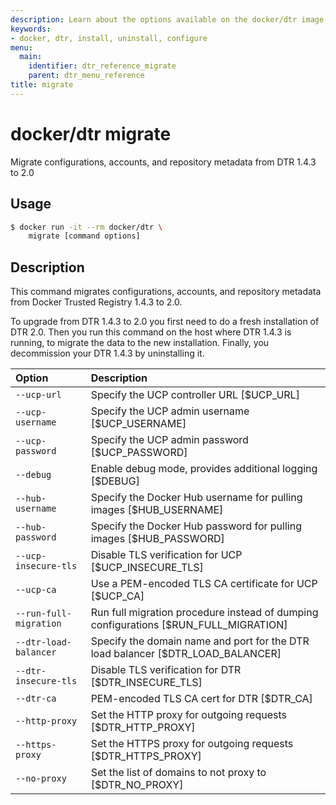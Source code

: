 ```yaml
---
description: Learn about the options available on the docker/dtr image.
keywords:
- docker, dtr, install, uninstall, configure
menu:
  main:
    identifier: dtr_reference_migrate
    parent: dtr_menu_reference
title: migrate
---
```


# docker/dtr migrate

Migrate configurations, accounts, and repository metadata from DTR 1.4.3 to 2.0

## Usage

```bash
$ docker run -it --rm docker/dtr \
    migrate [command options]
```

## Description

This command migrates configurations, accounts, and repository metadata from
Docker Trusted Registry 1.4.3 to 2.0.

To upgrade from DTR 1.4.3 to 2.0 you first need to do a fresh installation of
DTR 2.0. Then you run this command on the host where DTR 1.4.3 is running, to
migrate the data to the new installation. Finally, you decommission your
DTR 1.4.3 by uninstalling it.


| Option                 | Description                                                                          |
|:-----------------------|:-------------------------------------------------------------------------------------|
| `--ucp-url `           | Specify the UCP controller URL [$UCP_URL]                                            |
| `--ucp-username`       | Specify the UCP admin username [$UCP_USERNAME]                                       |
| `--ucp-password`       | Specify the UCP admin password [$UCP_PASSWORD]                                       |
| `--debug`              | Enable debug mode, provides additional logging [$DEBUG]                              |
| `--hub-username`       | Specify the Docker Hub username for pulling images [$HUB_USERNAME]                   |
| `--hub-password`       | Specify the Docker Hub password for pulling images [$HUB_PASSWORD]                   |
| `--ucp-insecure-tls`   | Disable TLS verification for UCP [$UCP_INSECURE_TLS]                                 |
| `--ucp-ca`             | Use a PEM-encoded TLS CA certificate for UCP [$UCP_CA]                               |
| `--run-full-migration` | Run full migration procedure instead of dumping configurations [$RUN_FULL_MIGRATION] |
| `--dtr-load-balancer`  | Specify the domain name and port for the DTR load balancer [$DTR_LOAD_BALANCER]      |
| `--dtr-insecure-tls`   | Disable TLS verification for DTR [$DTR_INSECURE_TLS]                                 |
| `--dtr-ca`             | PEM-encoded TLS CA cert for DTR [$DTR_CA]                                            |
| `--http-proxy`         | Set the HTTP proxy for outgoing requests [$DTR_HTTP_PROXY]                           |
| `--https-proxy`        | Set the HTTPS proxy for outgoing requests [$DTR_HTTPS_PROXY]                         |
| `--no-proxy`           | Set the list of domains to not proxy to [$DTR_NO_PROXY]                              |
